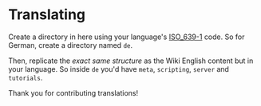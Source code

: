 # Translating

Create a directory in here using your language's [ISO_639-1](https://en.wikipedia.org/wiki/ISO_639-1) code. So for German, create a directory named `de`.

Then, replicate the _exact same structure_ as the Wiki English content but in your language. So inside `de` you'd have `meta`, `scripting`, `server` and `tutorials`.

Thank you for contributing translations!
